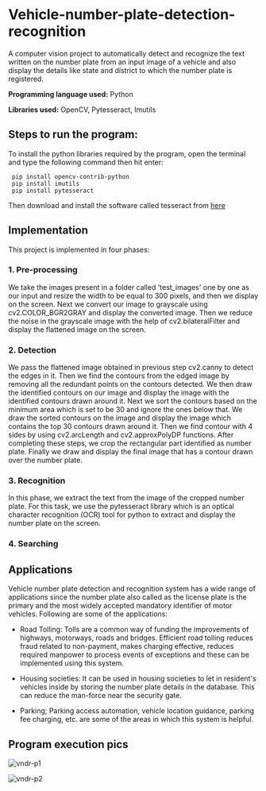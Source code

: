 # Vehicle-number-plate-detection-recognition
A computer vision project to automatically detect and recognize the text written on the number plate from an input image of a vehicle and also display the details like state and district to which the number plate is registered.

**Programming language used:** Python

**Libraries used:** OpenCV, Pytesseract, Imutils

## Steps to run the program:
To install the python libraries required by the program, open the terminal and type the following command then hit enter:
```
 pip install opencv-contrib-python
 pip install imutils
 pip install pytesseract
```

Then download and install the software called tesseract from [here](https://github.com/UB-Mannheim/tesseract/wiki)

## Implementation
This project is implemented in four phases:

### 1. Pre-processing

We take the images present in a folder called 'test_images' one by one as our input and resize the width to be equal to 300 pixels, and then we display on the screen. Next we convert our image to grayscale using cv2.COLOR_BGR2GRAY and display the converted image. Then we reduce the noise in the grayscale image with the help of cv2.bilateralFilter and display the flattened image on the screen.  

### 2. Detection

We pass the flattened image obtained in previous step cv2.canny to detect the edges in it. Then we find the contours from the edged image by removing all the redundant points on the contours detected. We then draw the identified contours on our image and display the image with the identified contours drawn around it.
Next we sort the contours based on the minimum area which is set to be 30 and ignore the ones below that. We draw the sorted contours on the image and display the image which contains the top 30 contours drawn around it. Then we find contour with 4 sides by using cv2.arcLength and cv2.approxPolyDP functions. After completing these steps, we crop the rectangular part identified as number plate. Finally we draw and display the final image that has a contour drawn over the number plate.

### 3. Recognition

In this phase, we extract the text from the image of the cropped number plate. For this task, we use the pytesseract library which is an optical character recognition (OCR) tool for python to extract and display the number plate on the screen.

### 4. Searching



## Applications

Vehicle number plate detection and recognition system has a wide range of applications since the number plate also called as the license plate is the primary and the most widely accepted mandatory identifier of motor vehicles. Following are some of the applications:

* Road Tolling: Tolls are a common way of funding the improvements of highways, motorways, roads and bridges. Efficient road tolling reduces fraud related to non-payment, makes charging effective, reduces required manpower to process events of exceptions and these can be implemented using this system.

* Housing societies: It can be used in housing societies to let in resident's vehicles inside by storing the number plate details in the database. This can reduce the man-force near the security gate.

* Parking; Parking access automation, vehicle location guidance, parking fee charging, etc. are some of the areas in which this system is helpful.

## Program execution pics
![vndr-p1](https://user-images.githubusercontent.com/104520126/166226824-a186bc82-339a-4342-9430-004b75fd47b9.jpg)






![vndr-p2](https://user-images.githubusercontent.com/104520126/166226836-d228a55d-c97d-44d4-932d-5c4a9b10ce50.jpg)




